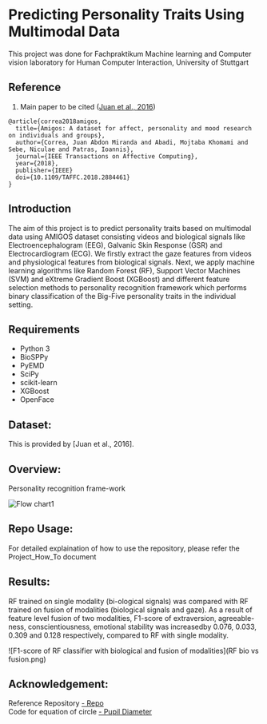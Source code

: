 
# Predicting Personality Traits Using Multimodal Data
This project was done for Fachpraktikum Machine learning and Computer vision laboratory for Human Computer Interaction, University of Stuttgart

## Reference
1. Main paper to be cited ([Juan et al., 2016](http://www.eecs.qmul.ac.uk/mmv/datasets/amigos/doc/Paper_TAC.pdf))


```
@article{correa2018amigos,
  title={Amigos: A dataset for affect, personality and mood research on individuals and groups},
  author={Correa, Juan Abdon Miranda and Abadi, Mojtaba Khomami and Sebe, Niculae and Patras, Ioannis},
  journal={IEEE Transactions on Affective Computing},
  year={2018},
  publisher={IEEE}
  doi={10.1109/TAFFC.2018.2884461}
}
```
## Introduction

The aim of this project is to predict personality traits based on multimodal data using AMIGOS dataset consisting videos and biological signals like Electroencephalogram (EEG), Galvanic Skin Response (GSR) and Electrocardiogram (ECG). We firstly extract the gaze features from videos and physiological features from biological signals. Next, we apply machine learning algorithms like Random Forest (RF), Support Vector Machines (SVM) and eXtreme Gradient Boost (XGBoost) and different feature selection methods to personality recognition framework which performs binary classification of the Big-Five personality traits in the individual setting.

## Requirements

* Python 3
* BioSPPy
* PyEMD
* SciPy
* scikit-learn
* XGBoost
* OpenFace

## Dataset:

This is provided by [Juan et al., 2016].

## Overview:

Personality recognition frame-work

![Flow chart1](https://user-images.githubusercontent.com/73828269/109433243-a9fd9b00-7a0f-11eb-8ad7-1faa8821b993.png)


## Repo Usage:

For detailed explaination of how to use the repository, please refer the Project_How_To document


## Results:
RF trained on single modality (bi-ological  signals) was compared  with  RF  trained  on  fusion  of  modalities (biological signals and gaze). As a result of feature level fusion of two modalities, F1-score of extraversion, agreeable-ness, conscientiousness, emotional stability was increasedby 0.076, 0.033, 0.309 and 0.128 respectively, compared to RF with single modality.

![F1-score of RF classifier with biological and fusion of modalities](RF bio vs fusion.png)



## Acknowledgement:
<body> <a> Reference Repository </a> <a href="https://github.com/pokang-liu/AMIGOS/blob/master/main.py"> -  Repo </body> <br>
<body> <a> Code for equation of circle </a> <a href="https://www.geeksforgeeks.org/equation-of-circle-when-three-points-on-the-circle-are-given/"> -  Pupil Diameter </body> 


 


